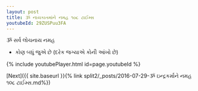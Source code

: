 ```yaml
---
layout: post
title: ૐ નાયકાતમાંને નમહ ૧૦૮ ટાઈમ્સ
youtubeId: 29ZUSPuu3FA
---
```

 
 
 ૐ સર્વ લોચનાય નમહ  
 
 -  કોણ બધું જુએ છે (દરેક જગ્યાએ કોની આંખો છે) 
 
  
 
  
 
 
 
 
 
 


{% include youtubePlayer.html id=page.youtubeId %}
 
[Next]({{ site.baseurl }}{% link  split2/_posts/2016-07-29-ૐ ઇન્દ્રકર્માને નમહ ૧૦૮ ટાઈમ્સ.md%})
 
